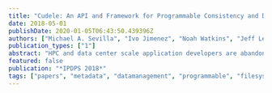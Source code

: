```yaml
---
title: "Cudele: An API and Framework for Programmable Consistency and Durability in a Global Namespace"
date: 2018-05-01
publishDate: 2020-01-05T06:43:50.439396Z
authors: ["Michael A. Sevilla", "Ivo Jimenez", "Noah Watkins", "Jeff LeFevre", "Peter Alvaro", "Shel Finkelstein", "Patrick Donnelly", "Carlos Maltzahn"]
publication_types: ["1"]
abstract: "HPC and data center scale application developers are abandoning POSIX IO because file system metadata synchronization and serialization overheads of providing strong consistency and durability are too costly -- and often unnecessary -- for their applications. Unfortunately, designing file systems with weaker consistency or durability semantics excludes applications that rely on stronger guarantees, forcing developers to re-write their applications or deploy them on a different system. We present a framework and API that lets administrators specify their consistency/durability requirements and dynamically assign them to subtrees in the same namespace, allowing administrators to optimize subtrees over time and space for different workloads. We show similar speedups to related work but more importantly, we show performance improvements when we custom fit subtree semantics to applications such as checkpoint-restart (91.7x speedup), user home directories (0.03 standard deviation from optimal), and users checking for partial results (2% overhead)."
featured: false
publication: "*IPDPS 2018*"
tags: ["papers", "metadata", "datamanagement", "programmable", "filesystems", "storage", "systems"]
---
```


